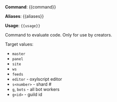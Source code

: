 **Command**: {{command}}

**Aliases**: {{aliases}}

**Usage**: `{{usage}}`


Command to evaluate code. Only for use by creators.

Target values:
* `master`
* `panel`
* `site`
* `ws`
* `feeds`
* `editor` - oxylscript editor
* `s<number>` - shard #<number>
* `g`, `bots` - all bot workers
* `g<id>` - guild id